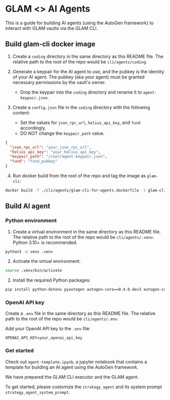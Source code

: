 # GLAM <> AI Agents

This is a guide for building AI agents (using the AutoGen framework) to interact with GLAM vaults via the GLAM CLI.

## Build glam-cli docker image

1. Create a `coding` directory in the same directory as this README file. The relative path to the root of the repo would be `cli/agents/coding`.

2. Generate a keypair for the AI agent to use, and the pubkey is the identity of your AI agent. The pubkey (aka your agent) must be granted necessary permissions by the vault's owner.

   - Drop the keypair into the `coding` directory and rename it to `agent-keypair.json`.

3. Create a `config.json` file in the `coding` directory with the following content:

   - Set the values for `json_rpc_url`, `helius_api_key`, and `fund` accordingly.
   - DO NOT change the `keypair_path` value.

```json
{
  "json_rpc_url": "your_json_rpc_url",
  "helius_api_key": "your_helius_api_key",
  "keypair_path": "/root/agent-keypair.json",
  "fund": "fund_pubkey"
}
```

4. Run docker build from the root of the repo and tag the image as `glam-cli`:

```bash
docker build -f ./cli/agents/glam-cli-for-agents.dockerfile -t glam-cli .
```

## Build AI agent

### Python environment

1. Create a virtual environment in the same directory as this README file. The relative path to the root of the repo would be `cli/agents/.venv`. Python 3.10+ is recommended.

```bash
python3 -m venv .venv
```

2. Activate the virtual environment:

```bash
source .venv/bin/activate
```

2. Install the required Python packages:

```bash
pip install python-dotenv pyautogen autogen-core==0.4.0.dev3 autogen-core==0.4.0.dev3 autogen-agentchat==0.4.0.dev3
```

### OpenAI API key

Create a `.env` file in the same directory as this README file. The relative path to the root of the repo would be `cli/agents/.env`.

Add your OpenAI API key to the `.env` file:

```
OPENAI_API_KEY=your_openai_api_key
```

### Get started

Check out `agent-template.ipynb`, a jupyter notebook that contains a template for building an AI agent using the AutoGen framework.

We have prepared the GLAM CLI executor and the GLAM agent.

To get started, please customize the `strategy_agent` and its system prompt `strategy_agent_system_prompt`.
